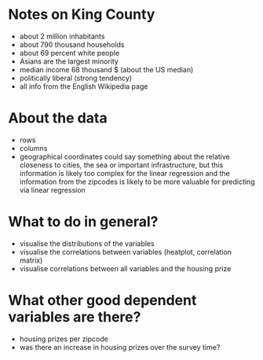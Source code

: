 # Notes on King County
- about 2 million inhabitants
- about 790 thousand households
- about 69 percent white people
- Asians are the largest minority
- median income 68 thousand $ (about the US median)
- politically liberal (strong tendency)
- all info from the English Wikipedia page

# About the data
- rows
- columns
- geographical coordinates could say something about the relative closeness to cities, the sea or important infrastructure, but this information is likely too complex for the linear regression and the information from the zipcodes is likely to be more valuable for predicting via linear regression

# What to do in general?
- visualise the distributions of the variables
- visualise the correlations between variables (heatplot, correlation matrix)
- visualise correlations between all variables and the housing prize

# What other good dependent variables are there?
- housing prizes per zipcode
- was there an increase in housing prizes over the survey time?
